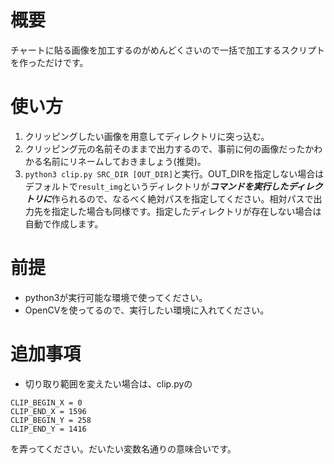 # 概要
チャートに貼る画像を加工するのがめんどくさいので一括で加工するスクリプトを作っただけです。
# 使い方
1. クリッピングしたい画像を用意してディレクトリに突っ込む。
2. クリッピング元の名前そのままで出力するので、事前に何の画像だったかわかる名前にリネームしておきましょう(推奨)。
3. `python3 clip.py SRC_DIR [OUT_DIR]`と実行。OUT_DIRを指定しない場合はデフォルトで`result_img`というディレクトリが***コマンドを実行したディレクトリに***作られるので、なるべく絶対パスを指定してください。相対パスで出力先を指定した場合も同様です。指定したディレクトリが存在しない場合は自動で作成します。
# 前提
- python3が実行可能な環境で使ってください。
- OpenCVを使ってるので、実行したい環境に入れてください。
# 追加事項
- 切り取り範囲を変えたい場合は、clip.pyの
```
CLIP_BEGIN_X = 0
CLIP_END_X = 1596
CLIP_BEGIN_Y = 258
CLIP_END_Y = 1416
```
を弄ってください。だいたい変数名通りの意味合いです。
